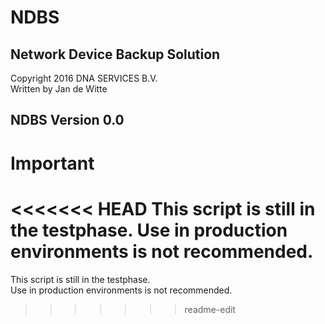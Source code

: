 NDBS
====
Network Device Backup Solution
------------------------------
Copyright 2016 DNA SERVICES B.V.  
Written by Jan de Witte

NDBS Version 0.0
----------------

# Important
<<<<<<< HEAD
This script is still in the testphase.
Use in production environments is not recommended.
=======
This script is still in the testphase.  
Use in production environments is not recommended.
>>>>>>> readme-edit
